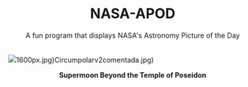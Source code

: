 <div align="center">
  <h1>
    NASA-APOD
  </h1>
</div>
  
<div align="center">
  A fun program that displays NASA's Astronomy Picture of the Day
</div>

<br>

![](https://apod.nasa.gov/apod/image/2408/SupermoonPoseidon_Maragos_1601.jpg)1600px.jpg)Circumpolarv2comentada.jpg)

<p align = "center">
  <b>Supermoon Beyond the Temple of Poseidon</b>
</p>
